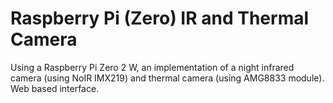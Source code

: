 # Raspberry Pi (Zero) IR and Thermal Camera
Using a Raspberry Pi Zero 2 W, an implementation of a night infrared camera (using NoIR IMX219) and thermal camera (using AMG8833 module). Web based interface.
